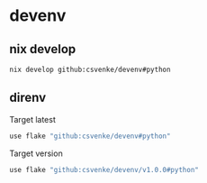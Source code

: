 # devenv

## nix develop

```bash
nix develop github:csvenke/devenv#python
```

## direnv

Target latest

```sh
use flake "github:csvenke/devenv#python"
```

Target version

```sh
use flake "github:csvenke/devenv/v1.0.0#python"
```
